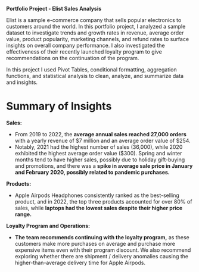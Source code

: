 **Portfolio Project - Elist Sales Analysis**

Elist is a sample e-commerce company that sells popular electronics to customers around the world. In this portfolio project, I analyzed a sample dataset to investigate trends and growth rates in revenue, average order value, product popularity, marketing channels, and refund rates to surface insights on overall company performance. I also investigated the effectiveness of their recently launched loyalty program to give recommendations on the continuation of the program. 

In this project I used Pivot Tables, conditional formatting, aggregation functions, and statistical analysis to clean, analyze, and summarize data and insights. 

# Summary of Insights
**Sales:**
- From 2019 to 2022, the **average annual sales reached 27,000 orders** with a yearly revenue of $7 million and an average order value of $254. 
- Notably, 2021 had the highest number of sales (36,000), while 2020 exhibited the highest average order value ($300). Spring and winter months tend to have higher sales, possibly due to holiday gift-buying and promotions, and there was a **spike in average sale price in January and February 2020, possibly related to pandemic purchases.**

**Products:**
- Apple Airpods Headphones consistently ranked as the best-selling product, and in 2022, the top three products accounted for over 80% of sales, while **laptops had the lowest sales despite their higher price range.** 

**Loyalty Program and Operations:**
- **The team recommends continuing with the loyalty program,** as these customers make more purchases on average and purchase more expensive items even with their program discount. We also recommend exploring whether there are shipment / delivery anomalies causing the higher-than-average delivery time for Apple Airpods. 
